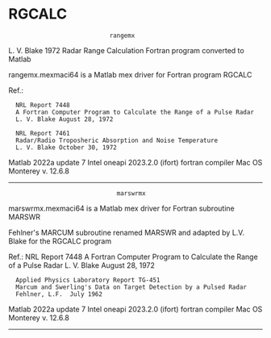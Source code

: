 # RGCALC

                                rangemx 
                                

L. V. Blake 1972 Radar Range Calculation Fortran program converted to Matlab 

rangemx.mexmaci64 is a Matlab mex driver for Fortran program RGCALC 

Ref.:

      NRL Report 7448
      A Fortran Computer Program to Calculate the Range of a Pulse Radar
      L. V. Blake August 28, 1972

      NRL Report 7461
      Radar/Radio Troposheric Absorption and Noise Temperature
      L. V. Blake October 30, 1972
      

Matlab 2022a update 7
Intel oneapi 2023.2.0 (ifort) fortran compiler 
Mac OS Monterey v. 12.6.8



-------------------------------------------------------------------------

                                  marswrmx 

marswrmx.mexmaci64 is a Matlab mex driver for Fortran subroutine MARSWR

  Fehlner's MARCUM subroutine renamed MARSWR and adapted by L.V. Blake
  for the RGCALC program

Ref.: 
      NRL Report 7448
      A Fortran Computer Program to Calculate the Range of a Pulse Radar
      L. V. Blake  August 28, 1972

      Applied Physics Laboratory Report TG-451
      Marcum and Swerling's Data on Target Detection by a Pulsed Radar
      Fehlner, L.F.  July 1962
    

Matlab 2022a update 7
Intel oneapi 2023.2.0 (ifort) fortran compiler
Mac OS Monterey v. 12.6.8

---------------------------------------------------------------------------
